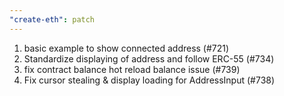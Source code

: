 ```yaml
---
"create-eth": patch
---
```


1. basic example to show connected address (#721)
2. Standardize displaying of address and follow ERC-55 (#734)
3. fix contract balance hot reload balance issue (#739)
4. Fix cursor stealing & display loading for AddressInput (#738)
